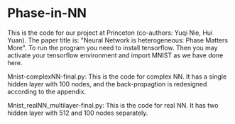 # Phase-in-NN
This is the code for our project at Princeton (co-authors: Yuqi Nie, Hui Yuan). The paper title is: "Neural Network is heterogeneous: Phase Matters More".
To run the program you need to install tensorflow. Then you may activate your tensorflow environment and import MNIST as we have done here.

Mnist-complexNN-final.py: This is the code for complex NN. It has a single hidden layer with 100 nodes, and the back-propagtion is redesigned according to the appendix.

Mnist_realNN_multilayer-final.py: This is the code for real NN. It has two hidden layer with 512 and 100 nodes separately.
